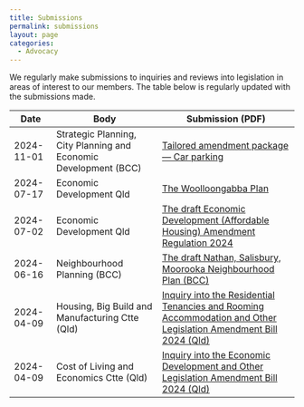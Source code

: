 ```yaml
---
title: Submissions
permalink: submissions
layout: page
categories: 
  - Advocacy
---
```


We regularly make submissions to inquiries and reviews into legislation in areas of interest to our members. The table below is regularly updated with the submissions made.

| Date       |Body | Submission (PDF)| 
|------------|-----|------------|
| 2024-11-01 | Strategic Planning, City Planning and Economic Development (BCC) | [Tailored amendment package — Car parking](/assets/files/2024-01-11-City-Core-and-Frame-parking.pdf)
| 2024-07-17 | Economic Development Qld | [The Woolloongabba Plan](/assets/files/2024_07_17_Woolloongabba_Plan.pdf)
| 2024-07-02 | Economic Development Qld | [The draft Economic Development (Affordable Housing) Amendment Regulation 2024](/assets/files/2024_07_02_Economic_Development_Affordable_Housing_Amendment_Regulation_2024.pdf) 
| 2024-06-16 | Neighbourhood Planning (BCC) | [The draft Nathan, Salisbury, Moorooka Neighbourhood Plan (BCC)](/assets/files/2024_06_16_Nathan_Salisbury_and_Moorooka_Neighbourhood_Plan.pdf)
| 2024-04-09 | Housing, Big Build and Manufacturing Ctte (Qld) | [Inquiry into the Residential Tenancies and Rooming Accommodation and Other Legislation Amendment Bill 2024 (Qld)](/assets/files/2024_04_16_Residential_Tenancies_and_Rooming_Accommodation_and_Other_Legislation_Amendment_Bill_2024.pdf)
| 2024-04-09 | Cost of Living and Economics Ctte (Qld) | [Inquiry into the Economic Development and Other Legislation Amendment Bill 2024 (Qld) ](/assets/files/2024_04_09_Economic_Development_and_Other_Legislation_Amendment_Bill_2024.pdf)
